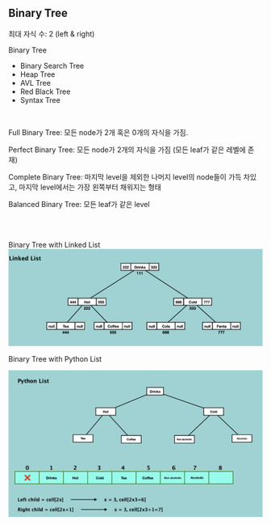 ## Binary Tree

최대 자식 수: 2 (left & right)

Binary Tree
- Binary Search Tree
- Heap Tree
- AVL Tree
- Red Black Tree
- Syntax Tree

<br/>

Full Binary Tree: 모든 node가 2개 혹은 0개의 자식을 가짐. 

Perfect Binary Tree: 모든 node가 2개의 자식을 가짐 (모든 leaf가 같은 레벨에 존재)

Complete Binary Tree: 마지막 level을 제외한 나머지 level의 node들이 가득 차있고, 마지막 level에서는 가장 왼쪽부터 채워지는 형태

Balanced Binary Tree: 모든 leaf가 같은 level

<br/>
<br/>

Binary Tree with Linked List
<img src="../../Images/BinaryTree_4.png">

Binary Tree with Python List

<img src="../../Images/BinaryTree_5.png">
